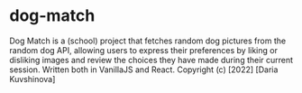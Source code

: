 # dog-match
 Dog Match is a (school) project that fetches random dog pictures from the random dog API, allowing users to express their preferences by liking or disliking images and review the choices they have made during their current session.
 Written both in VanillaJS and React.
Copyright (c) [2022] [Daria Kuvshinova]
